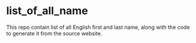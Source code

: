 # list_of_all_name
This repo contain list of all English first and last name, along with the code to generate it from the source website.
